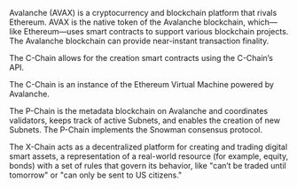 Avalanche (AVAX) is a cryptocurrency and blockchain platform that rivals Ethereum. AVAX is the native token of the Avalanche blockchain,
which—like Ethereum—uses smart contracts to support various blockchain projects. The Avalanche blockchain can 
provide near-instant transaction finality.

The C-Chain allows for the creation smart contracts using the C-Chain’s API.

The C-Chain is an instance of the Ethereum Virtual Machine powered by Avalanche.

The P-Chain is the metadata blockchain on Avalanche and coordinates validators, keeps track of active Subnets, and enables the creation of new Subnets. 
The P-Chain implements the Snowman consensus protocol.

The X-Chain acts as a decentralized platform for creating and trading digital smart assets, a representation of a real-world resource (for example, equity, bonds) 
with a set of rules that govern its behavior, like "can’t be traded until tomorrow" or "can only be sent to US citizens."
